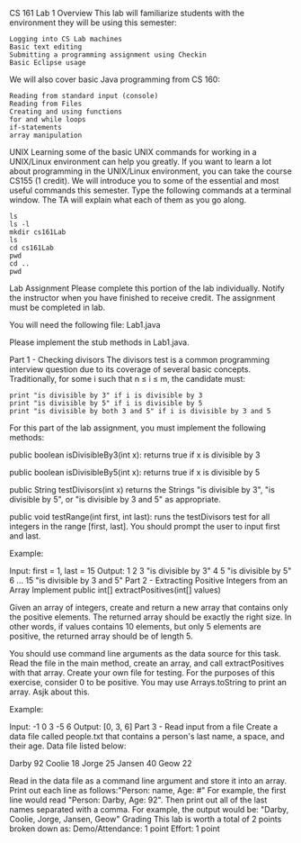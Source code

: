  CS 161 Lab 1
Overview
This lab will familiarize students with the environment they will be using this semester:

    Logging into CS Lab machines
    Basic text editing
    Submitting a programming assignment using Checkin
    Basic Eclipse usage

We will also cover basic Java programming from CS 160:

    Reading from standard input (console)
    Reading from Files
    Creating and using functions
    for and while loops
    if-statements
    array manipulation

UNIX Learning some of the basic UNIX commands for working in a UNIX/Linux environment can help you greatly. If you want to learn a lot about programming in the UNIX/Linux environment, you can take the course CS155 (1 credit). We will introduce you to some of the essential and most useful commands this semester. Type the following commands at a terminal window. The TA will explain what each of them as you go along.

    ls
    ls -l
    mkdir cs161Lab
    ls
    cd cs161Lab
    pwd
    cd ..
    pwd

Lab Assignment
Please complete this portion of the lab individually. Notify the instructor when you have finished to receive credit. The assignment must be completed in lab.

You will need the following file:
Lab1.java

Please implement the stub methods in Lab1.java.

Part 1 - Checking divisors
The divisors test is a common programming interview question due to its coverage of several basic concepts. Traditionally, for some i such that n ≤ i ≤ m, the candidate must:

    print "is divisible by 3" if i is divisible by 3
    print "is divisible by 5" if i is divisible by 5
    print "is divisible by both 3 and 5" if i is divisible by 3 and 5

For this part of the lab assignment, you must implement the following methods:

public boolean isDivisibleBy3(int x): returns true if x is divisible by 3

public boolean isDivisibleBy5(int x): returns true if x is divisible by 5

public String testDivisors(int x) returns the Strings "is divisible by 3", "is divisible by 5", or "is divisible by 3 and 5" as appropriate.

public void testRange(int first, int last): runs the testDivisors test for all integers in the range [first, last]. You should prompt the user to input first and last.

Example:

Input: first = 1, last = 15
Output:
1
2
3 "is divisible by 3"
4
5 "is divisible by 5"
6
...
15 "is divisible by 3 and 5"
Part 2 - Extracting Positive Integers from an Array
Implement public int[] extractPositives(int[] values)

Given an array of integers, create and return a new array that contains only the positive elements. The returned array should be exactly the right size. In other words, if values contains 10 elements, but only 5 elements are positive, the returned array should be of length 5.

You should use command line arguments as the data source for this task. Read the file in the main method, create an array, and call extractPositives with that array. Create your own file for testing. For the purposes of this exercise, consider 0 to be positive. You may use Arrays.toString to print an array. Asjk about this.

Example:

Input: -1 0 3 -5 6
Output: [0, 3, 6]
Part 3 - Read input from a file
Create a data file called people.txt that contains a person's last name, a space, and their age. Data file listed below:

Darby 92
Coolie 18
Jorge 25
Jansen 40
Geow 22

Read in the data file as a command line argument and store it into an array. Print out each line as follows:"Person: name, Age: #" For example, the first line would read "Person: Darby, Age: 92". Then print out all of the last names separated with a comma. For example, the output would be:
"Darby, Coolie, Jorge, Jansen, Geow"
Grading
This lab is worth a total of 2 points broken down as:
Demo/Attendance: 1 point
Effort: 1 point 

